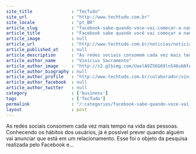 ```yaml
---
site_title               : "TecTudo"
site_url                 : "http://www.techtudo.com.br"
site_locale              : "pt_BR"
article_slug             : "facebook-sabe-quando-voce-vai-comecar-a-namorar-veja-pesquisa"
article_title            : "Facebook sabe quando você vai começar a namorar; veja pesquisa"
article_image            : null
article_url              : "http://www.techtudo.com.br/noticias/noticia/2014/02/facebook-sabe-quando-voce-vai-comecar-a-namorar-alguem-veja-pesquisa.html"
article_published_at     : null
article_description      : "As redes sociais consomem cada vez mais tempo na vida das pessoas. Conhecendo os hábitos dos usuários, já é possível prever quando alguém vai anunciar que está em um relacionamento. Esse foi o objeto da pesquisa realizada pelo Facebook e..."
article_author_name      : "Vinícius Sacramento"
article_author_image     : "http://s2.glbimg.com/UaelA9Z56G69ln546ubNfA3gNJo=/30x30/s2.glbimg.com/w4qyZ2Dv-oS7uLZcIpB2ijD8N1I=/0x0:140x140/140x140/s.glbimg.com/po/tt2/f/original/2014/01/13/original.png"
article_author_biography : null
article_author_profile   : "http://www.techtudo.com.br/colaborador/vinicius-sacramento.html"
article_author_facebook  : null
article_author_twitter   : null
category                 : ['business']
tags                     : ['TecTudo']
permalink                : "/:categories/facebook-sabe-quando-voce-vai-comecar-a-namorar-veja-pesquisa/"
layout                   : post
---
```


As redes sociais consomem cada vez mais tempo na vida das pessoas. Conhecendo os hábitos dos usuários, já é possível prever quando alguém vai anunciar que está em um relacionamento. Esse foi o objeto da pesquisa realizada pelo Facebook e...
